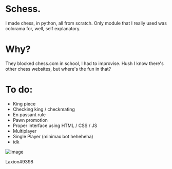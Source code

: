 # Schess.
I made chess, in python, all from scratch. Only module that I really used was colorama for, well, self explanatory.  

# Why?
They blocked chess.com in school, I had to improvise. Hush I know there's other chess websites, but where's the fun in that?

# To do:
- King piece
- Checking king / checkmating
- En passant rule
- Pawn promotion
- Proper interface using HTML / CSS / JS
- Multiplayer
- Single Player (minimax bot heheheha)
- idk

![image](https://user-images.githubusercontent.com/61939474/225642504-dd5605bb-afff-4682-9f1f-c925e4f228c9.png)

Laxion#9398
